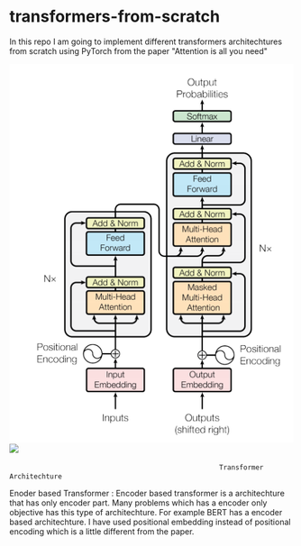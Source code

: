 # transformers-from-scratch

In this repo I am going to implement different transformers architechtures from scratch using PyTorch from the paper "Attention is all you need"

![](Images/transformer.png)  ![](Images/multiheadattention)

                                                        Transformer Architechture
Enoder based Transformer  : Encoder based transformer is a architechture that has only encoder part. Many problems which has a encoder only objective has this type of architechture. For example BERT has a encoder based architechture. I have used positional embedding instead of positional encoding which is a little different from the paper.  
